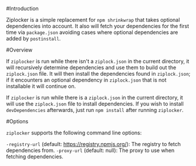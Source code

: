 #Introduction

Ziplocker is a simple replacement for `npm shrinkwrap` that takes optional dependencies into account.
It also will fetch your dependencies for the first time via `package.json` avoiding cases where optional
dependencies are added by `postinstall`.

#Overview

If `ziplocker` is run while there isn't a `ziplock.json` in the current directory,
it will recursively determine dependencies and use them to build out the `ziplock.json` file. It will then
install the dependencies found in `ziplock.json`; if it encounters an optional dependency in `ziplock.json` that
is not installable it will continue on.

If `ziplocker` is run while there is a `ziplock.json` in the current directory,
it will use the `ziplock.json` file to install dependencies. If you wish to install `devDependencies`
afterwards, just run `npm install` after running `ziplocker`.

#Options

`ziplocker` supports the following command line options:

`-registry-url` (default: https://registry.npmjs.org/): The registry to fetch dependencies from.
`-proxy-url` (default: null): The proxy to use when fetching dependencies.
